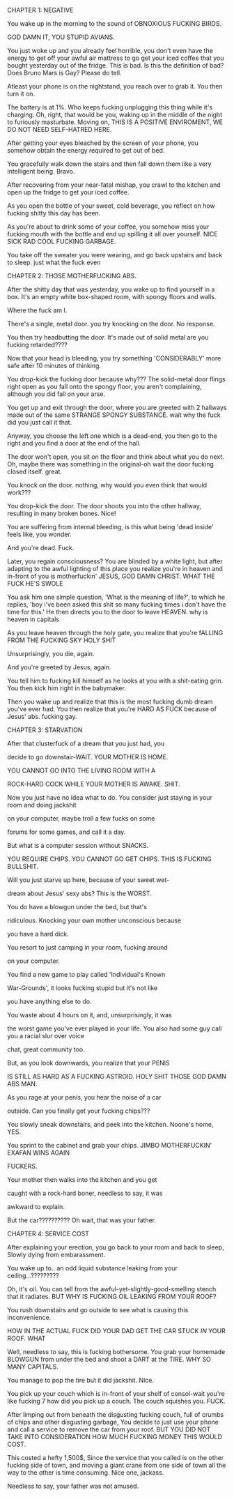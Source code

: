 CHAPTER 1: NEGATIVE

You wake up in the morning to the sound of OBNOXIOUS FUCKING BIRDS.

GOD DAMN IT, YOU STUPID AVIANS.

You just woke up and you already feel horrible, you don't even have the energy to get off your awful air mattress to go get your iced coffee that you bought yesterday out of the fridge.
This is bad.
Is this the definition of bad?
Does Bruno Mars is Gay?
Please do tell.

Atleast your phone is on the nightstand, you reach over to grab it.
You then turn it on.

The battery is at 1%.
Who keeps fucking unplugging this thing while it's charging.
Oh, right, that would be you, waking up in the middle of the night to furiously masturbate.
Moving on, THIS IS A POSITIVE ENVIROMENT, WE DO NOT NEED SELF-HATRED HERE.

After getting your eyes bleached by the screen of your phone, you somehow obtain the energy required to get out of bed.

You gracefully walk down the stairs and then fall down them like a very intelligent being.
Bravo.

After recovering from your near-fatal mishap, you crawl to the kitchen and open up the fridge to get your iced coffee.

As you open the bottle of your sweet, cold beverage, you reflect on how fucking shitty this day has been.

As you're about to drink some of your coffee, you somehow miss your fucking mouth with the bottle and end up spilling it all over yourself.
NICE
SICK
RAD
COOL
FUCKING GARBAGE.

You take off the sweater you were wearing, and go back upstairs and back to sleep.
just what the fuck even

CHAPTER 2: THOSE MOTHERFUCKING ABS.

After the shitty day that was yesterday, you wake up to find yourself in a box.
It's an empty white box-shaped room, with spongy floors and walls.

Where the fuck am I.

There's a single, metal door. you try knocking on the door.
No response.

You then try headbutting the door.
It's made out of solid metal are you fucking retarded????

Now that your head is bleeding, you try something 'CONSIDERABLY' more safe after 10 minutes of thinking.

You drop-kick the fucking door because why???
The solid-metal door flings right open as you fall onto the spongy floor, you aren't complaining, although you did fall on your arse.

You get up and exit through the door, where you are greeted with 2 hallways made out of the same STRANGE SPONGY SUBSTANCE.
wait why the fuck did you just call it that.

Anyway, you choose the left one which is a dead-end, you then go to the right and you find a door at the end of the hall.

The door won't open, you sit on the floor and think about what you do next.
Oh, maybe there was something in the original-oh wait the door fucking closed itself.
great.

You knock on the door.
nothing, why would you even think that would work???

You drop-kick the door.
The door shoots you into the other hallway, resulting in many broken bones. Nice!

You are suffering from internal bleeding, is this what being 'dead inside' feels like, you wonder.

And you're dead.
Fuck.

Later, you regain consciousness?
You are blinded by a white light, but after adapting to the awful lighting of this place you realize you're in heaven and in-front of you is motherfuckin' JESUS, GOD DAMN CHRIST.
WHAT THE FUCK HE'S SWOLE

You ask him one simple question, 'What is the meaning of life?', to which he replies, 'boy i've been asked this shit so many fucking times i don't have the time for this.'
He then directs you to the door to leave HEAVEN.
why is heaven in capitals

As you leave heaven through the holy gate, you realize that you're fALLING FROM THE FUCKING SKY HOLY SHIT

Unsurprisingly, you die, again.

And you're greeted by Jesus, again.

You tell him to fucking kill himself as he looks at you with a shit-eating grin.
You then kick him right in the babymaker.

Then you wake up and realize that this is the most fucking dumb dream you've ever had.
You then realize that you're HARD AS FUCK because of Jesus' abs.
fucking gay.

CHAPTER 3: STARVATION

After that clusterfuck of a dream that you just had, you 

decide to go downstair-WAIT.
YOUR MOTHER IS HOME.

YOU CANNOT GO INTO THE LIVING ROOM WITH A 

ROCK-HARD COCK WHILE YOUR MOTHER IS AWAKE.
SHIT.

Now you just have no idea what to do.
You consider just staying in your room and doing jackshit 

on your computer, maybe troll a few fucks on some 

forums for some games, and call it a day.

But what is a computer session without SNACKS.

YOU REQUIRE CHIPS.
YOU CANNOT GO GET CHIPS.
THIS IS FUCKING BULLSHIT.

Will you just starve up here, because of your sweet wet-

dream about Jesus' sexy abs?
This is the WORST.

You do have a blowgun under the bed, but that's 

ridiculous. Knocking your own mother unconscious because 

you have a hard dick.

You resort to just camping in your room, fucking around 

on your computer.

You find a new game to play called 'Individual's Known 

War-Grounds', it looks fucking stupid but it's not like 

you have anything else to do.

You waste about 4 hours on it, and, unsurprisingly, it was 

the worst game you've ever played in your life.
You also had some guy call you a racial slur over voice 

chat, great community too.

But, as you look downwards, you realize that your PENIS 

IS STILL AS HARD AS A FUCKING ASTROID.
HOLY SHIT
THOSE GOD DAMN ABS MAN.

As you rage at your penis, you hear the noise of a car 

outside.
Can you finally get your fucking chips???

You slowly sneak downstairs, and peek into the kitchen.
Noone's home, YES.

You sprint to the cabinet and grab your chips.
JIMBO MOTHERFUCKIN' EXAFAN WINS AGAIN 

FUCKERS.

Your mother then walks into the kitchen and you get 

caught with a rock-hard boner, needless to say, it was 

awkward to explain.

But the car??????????
Oh wait, that was your father.

CHAPTER 4: SERVICE COST

After explaining your erection, you go back to your room and back to sleep, Slowly dying from embarassment.

You wake up to..
an odd liquid substance leaking from your ceiling...?????????

Oh, it's oil.
You can tell from the awful-yet-slightly-good-smelling stench that it radiates.
BUT WHY IS FUCKING OIL LEAKING FROM YOUR ROOF?

You rush downstairs and go outside to see what is causing this inconvenience.

HOW IN THE ACTUAL FUCK DID YOUR DAD GET THE CAR STUCK *IN* YOUR ROOF.
WHAT

Well, needless to say, this is fucking bothersome.
You grab your homemade BLOWGUN from under the bed and shoot a DART at the TIRE.
WHY SO MANY CAPITALS.

You manage to pop the tire but it did jackshit. Nice.

You pick up your couch which is in-front of your shelf of consol-wait you're like fucking 7 how did you pick up a couch.
The couch squishes you.
FUCK.

After limping out from beneath the disgusting fucking couch, full of crumbs of chips and other disgusting garbage, You decide to just use your phone and call a service to remove the car from your roof.
BUT YOU DID NOT TAKE INTO CONSIDERATION HOW MUCH FUCKING MONEY THIS WOULD COST.

This costed a hefty 1,500$, Since the service that you called is on the other fucking side of town, and moving a giant crane from one side of town all the way to the other is time consuming.
Nice one, jackass.

Needless to say, your father was not amused.
